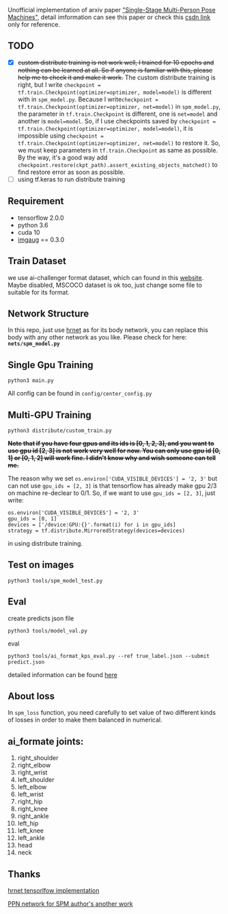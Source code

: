 Unofficial implementation of arxiv paper ["Single-Stage Multi-Person Pose Machines"](https://arxiv.org/abs/1908.09220), detail imformation can see this paper or check this [csdn link](https://blog.csdn.net/Murdock_C/article/details/100545377) only for reference.

## TODO
 
- [x] ~~custom distribute training is not work well, I trained for 10 epochs and nothing can be learned at all. So if anyone is familiar with this, please help me to check it and make it work.~~
The custom distribute training is right, but I write `checkpoint = tf.train.Checkpoint(optimizer=optimizer, model=model)` is different with in `spm_model.py`. Because I write`checkpoint = tf.train.Checkpoint(optimizer=optimizer, net=model)` in `spm_model.py`, the parameter in `tf.train.Checkpoint`
is different, one is `net=model` and another is `model=model`. So, if I use checkpoints saved by  `checkpoint = tf.train.Checkpoint(optimizer=optimizer, model=model)`, it is impossible using `checkpoint = tf.train.Checkpoint(optimizer=optimizer, net=model)` to restore it. So, we must keep parameters in `tf.train.Checkpoint` as same as possible.
By the way, it's a good way add `checkpoint.restore(ckpt_path).assert_existing_objects_matched()` to find restore error as soon as possible.
- [ ] using tf.keras to run distribute training 

## Requirement
* tensorflow 2.0.0
* python 3.6
* cuda 10
* [imgaug](https://github.com/aleju/imgaug) == 0.3.0

## Train Dataset

we use ai-challenger format dataset, which can found in this [website](https://challenger.ai/competition/keypoint). Maybe disabled, MSCOCO dataset is ok too, just change some file to suitable for its format.

## Network Structure

In this repo, just use [hrnet](https://github.com/VXallset/deep-high-resolution-net.TensorFlow) as for its body network, you can replace this body with any other network as you like. Please check for here: **`nets/spm_model.py`** 

## Single Gpu Training

`python3 main.py`

All config can be found in `config/center_config.py`

## Multi-GPU Training

`python3 distribute/custom_train.py`

~~**Note that if you have four gpus and its ids is [0, 1, 2, 3], and you want to use gpu id [2, 3] is not work very well for now. You can only use gpu id [0, 1] or [0, 1, 2] will work fine. I didn't know why and wish someone can tell me.**~~ 

The reason why we set `os.environ['CUDA_VISIBLE_DEVICES'] = '2, 3'` but can not use ` gpu_ids = [2, 3] ` is that tensorflow has already make gpu 2/3 on machine re-declear to 0/1. So, if we want to use `gpu_ids = [2, 3]`, just write:

```
os.environ['CUDA_VISIBLE_DEVICES'] = '2, 3'
gpu_ids = [0, 1]
devices = ['/device:GPU:{}'.format(i) for i in gpu_ids]
strategy = tf.distribute.MirroredStrategy(devices=devices)
```
in using distribute training.
  

## Test on images

`python3 tools/spm_model_test.py`

## Eval

create predicts json file

`python3 tools/model_val.py`

eval

`python3 tools/ai_format_kps_eval.py --ref true_label.json --submit predict.json`

detailed information can be found [here](https://github.com/AIChallenger/AI_Challenger_2017/tree/master/Evaluation/keypoint_eval) 

## About loss

In `spm_loss` function, you need carefully to set value of two different kinds of losses in order to make them balanced in numerical.

## ai_formate joints:

 1. right_shoulder 
 2. right_elbow
 3. right_wrist
 4. left_shoulder 
 5. left_elbow
 6. left_wrist
 7. right_hip  
 8. right_knee 
 9. right_ankle 
 10. left_hip 
 11. left_knee 
 12. left_ankle
 13. head
 14. neck
 
## Thanks
[hrnet tensorlfow implementation](https://github.com/VXallset/deep-high-resolution-net.TensorFlow)

[PPN network for SPM author's another work](https://github.com/NieXC/pytorch-ppn)
 
 

